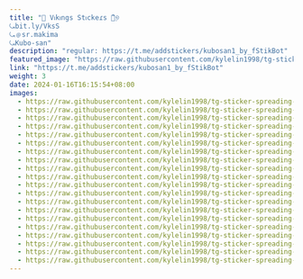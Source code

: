 ```yaml
---
title: "🎌 Vⲓkⲓngs Stⲓckeɾs 🎨ٜᩦ୭
⤿bit.ly/VksS
⤿﹫sr.makima
⤿Kubo-san"
description: "regular: https://t.me/addstickers/kubosan1_by_fStikBot"
featured_image: "https://raw.githubusercontent.com/kylelin1998/tg-sticker-spreading-worldwide-images/main/img/70789743-b4fa-4f05-a959-0aaac7de226c.jpg"
link: "https://t.me/addstickers/kubosan1_by_fStikBot"
weight: 3
date: 2024-01-16T16:15:54+08:00
images:
  - https://raw.githubusercontent.com/kylelin1998/tg-sticker-spreading-worldwide-images/main/img/70789743-b4fa-4f05-a959-0aaac7de226c.jpg
  - https://raw.githubusercontent.com/kylelin1998/tg-sticker-spreading-worldwide-images/main/img/75f34e67-de3a-4232-a6f5-edb75e09c436.jpg
  - https://raw.githubusercontent.com/kylelin1998/tg-sticker-spreading-worldwide-images/main/img/d4a983a5-16b8-405a-9196-aee510da6419.jpg
  - https://raw.githubusercontent.com/kylelin1998/tg-sticker-spreading-worldwide-images/main/img/48a82c9e-04d1-4080-81f8-3d466f16c671.jpg
  - https://raw.githubusercontent.com/kylelin1998/tg-sticker-spreading-worldwide-images/main/img/d068b2dd-3398-4e85-aa38-0463dc2f5c4c.jpg
  - https://raw.githubusercontent.com/kylelin1998/tg-sticker-spreading-worldwide-images/main/img/eb5cc443-ce9b-41e3-a10b-a8213435ff81.jpg
  - https://raw.githubusercontent.com/kylelin1998/tg-sticker-spreading-worldwide-images/main/img/f6f3024f-aab3-4dc9-a151-9a0c6dfbea39.jpg
  - https://raw.githubusercontent.com/kylelin1998/tg-sticker-spreading-worldwide-images/main/img/016f230e-6914-48c7-b46e-d0e062800bb6.jpg
  - https://raw.githubusercontent.com/kylelin1998/tg-sticker-spreading-worldwide-images/main/img/1a285f0e-2020-453f-81cd-bdbd9439e519.jpg
  - https://raw.githubusercontent.com/kylelin1998/tg-sticker-spreading-worldwide-images/main/img/06c565f5-0065-4ce4-8be5-d199edeb911d.jpg
  - https://raw.githubusercontent.com/kylelin1998/tg-sticker-spreading-worldwide-images/main/img/6c7a562b-0d5e-4492-ad19-53d80013370c.jpg
  - https://raw.githubusercontent.com/kylelin1998/tg-sticker-spreading-worldwide-images/main/img/eafe039e-4523-4cc2-b56b-6f0003a2d348.jpg
  - https://raw.githubusercontent.com/kylelin1998/tg-sticker-spreading-worldwide-images/main/img/453a0bb7-6a01-41d5-943a-94190cbaaa17.jpg
  - https://raw.githubusercontent.com/kylelin1998/tg-sticker-spreading-worldwide-images/main/img/7cf8e834-546b-4595-a03e-87483ef938e4.jpg
  - https://raw.githubusercontent.com/kylelin1998/tg-sticker-spreading-worldwide-images/main/img/419538a0-b92b-47a6-9051-7fa5977af774.jpg
  - https://raw.githubusercontent.com/kylelin1998/tg-sticker-spreading-worldwide-images/main/img/21c0ef89-a1c5-4a62-8500-5f97c6816910.jpg
  - https://raw.githubusercontent.com/kylelin1998/tg-sticker-spreading-worldwide-images/main/img/807e77f3-c3b4-49c3-b2e2-c320a6dec2b0.jpg
  - https://raw.githubusercontent.com/kylelin1998/tg-sticker-spreading-worldwide-images/main/img/4dc219d2-28b4-42db-ab5e-98a7e93f1986.jpg
  - https://raw.githubusercontent.com/kylelin1998/tg-sticker-spreading-worldwide-images/main/img/dc1d8141-0945-4dda-969a-a4288b9a1382.jpg
  - https://raw.githubusercontent.com/kylelin1998/tg-sticker-spreading-worldwide-images/main/img/ffdbe0c2-b2e8-41cf-ae84-65a42e3ed258.jpg
---
```

